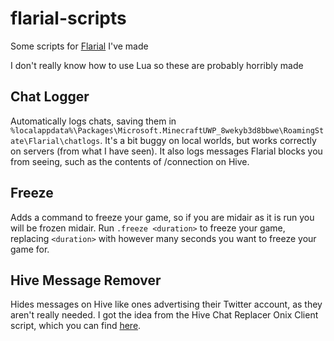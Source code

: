 # flarial-scripts
Some scripts for [Flarial](https://github.com/flarialmc) I've made

I don't really know how to use Lua so these are probably horribly made

## Chat Logger
Automatically logs chats, saving them in ``%localappdata%\Packages\Microsoft.MinecraftUWP_8wekyb3d8bbwe\RoamingState\Flarial\chatlogs``. It's a bit buggy on local worlds, but works correctly on servers (from what I have seen). It also logs messages Flarial blocks you from seeing, such as the contents of /connection on Hive.

## Freeze
Adds a command to freeze your game, so if you are midair as it is run you will be frozen midair. Run ``.freeze <duration>`` to freeze your game, replacing ``<duration>`` with however many seconds you want to freeze your game for.

## Hive Message Remover
Hides messages on Hive like ones advertising their Twitter account, as they aren't really needed. I got the idea from the Hive Chat Replacer Onix Client script, which you can find [here](https://github.com/OnixClient-Scripts/OnixClient_Scripts/blob/master/Modules/HiveChatReplacer.lua).
